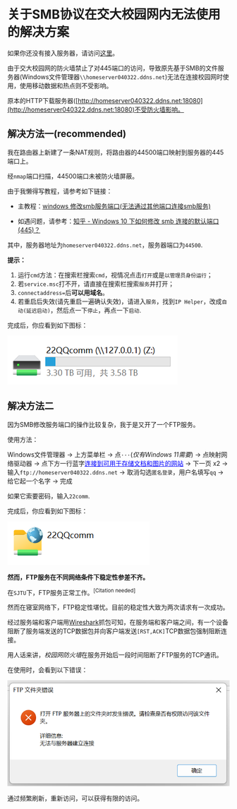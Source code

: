 # 关于SMB协议在交大校园网内无法使用的解决方案

如果你还没有接入服务器，请访问[这里]([./FileServer])。

由于交大校园网的防火墙禁止了对445端口的访问，导致原先基于SMB的文件服务器(Windows文件管理器```\\homeserver040322.ddns.net```)无法在连接校园网时使用，使用移动数据和热点则不受影响。

原本的HTTP下载服务器([http://homeserver040322.ddns.net:18080](http://homeserver040322.ddns.net:18080)不受防火墙影响。

## 解决方法一(recommended)

我在路由器上新建了一条NAT规则，将路由器的44500端口映射到服务器的445端口上。

经```nmap```端口扫描，44500端口未被防火墙屏蔽。

由于我懒得写教程，请参考如下链接：

- 主教程：[windows 修改smb服务端口(无法通过其他端口连接smb服务)](https://www.xiaoc.cn/article/2021_12_31/407.html)

- 如遇问题，请参考：[知乎 - Windows 10 下如何修改 smb 连接的默认端口(445)？](https://www.zhihu.com/question/59814912)


其中，服务器地址为```homeserver040322.ddns.net```，服务器端口为```44500```.

**提示：**

1. 运行```cmd```方法：在搜索栏搜索```cmd```，视情况点击```打开```或是```以管理员身份运行```；
2. 若```service.msc```打不开，请直接在搜索栏搜索```服务```并打开；
3. ```connectaddress=```后**可以用域名**。
4. 若重启后失效(请先重启一遍确认失效)，请进入```服务```，找到```IP Helper```，改成```自动(延迟启动)```，然后点一下```停止```，再点一下```启动```.

完成后，你应看到如下图标：

![smb_porthack](./smb_porthack.png)

## 解决方法二

因为SMB修改服务端口的操作比较复杂，我于是又开了一个FTP服务。

使用方法：

Windows文件管理器 -> 上方菜单栏 -> 点```···```(*仅有Windows 11需要*) -> 点映射网络驱动器 -> 点下方一行蓝字<font color=blue><u>连接到可用于存储文档和图片的网站</u></font> -> 下一页 x2 -> 输入```ftp://homeserver040322.ddns.net``` -> 取消勾选```匿名登录```，用户名填写```qq``` -> 给它起一个名字 -> 完成

如果它索要密码，输入```22comm```.

完成后，你应看到如下图标：

![ftp](./ftp.png)

**然而，FTP服务在不同网络条件下稳定性参差不齐。**

在```SJTU```下，FTP服务正常工作。<sup>[Citation needed]</sup>

然而在寝室网络下，FTP稳定性堪忧。目前的稳定性大致为两次请求有一次成功。

经过服务端和客户端用[Wireshark](https://baike.baidu.com/item/Wireshark/10876564?fr=aladdin)抓包可知，在服务端和客户端之间，有一个设备阻断了服务端发送的TCP数据包并向客户端发送```[RST,ACK]```TCP数据包强制阻断连接。

用人话来讲，*校园网防火墙*在服务开始后一段时间阻断了FTP服务的TCP通讯。

在使用时，会看到以下错误：

![ftperror](./ftperror.png)

通过频繁刷新，重新访问，可以获得有限的访问。
